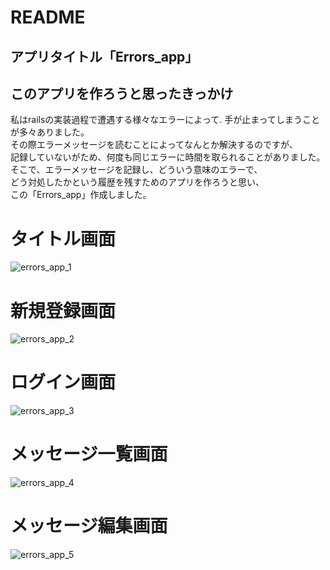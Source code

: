 # README
## アプリタイトル「Errors_app」
## このアプリを作ろうと思ったきっかけ
私はrailsの実装過程で遭遇する様々なエラーによって. 
手が止まってしまうことが多々ありました。  
その際エラーメッセージを読むことによってなんとか解決するのですが、  
記録していないがため、何度も同じエラーに時間を取られることがありました。  
そこで、エラーメッセージを記録し、どういう意味のエラーで、  
どう対処したかという履歴を残すためのアプリを作ろうと思い、  
この「Errors_app」作成しました。  
# タイトル画面
![errors_app_1](https://github.com/MoriyamaJunshi/errors_app/assets/114162789/f4b2439a-3f75-474e-8cd0-989167ed081f)
# 新規登録画面
![errors_app_2](https://github.com/MoriyamaJunshi/errors_app/assets/114162789/0a763ca0-d0cf-4688-8496-015b8fca92e9)
# ログイン画面
![errors_app_3](https://github.com/MoriyamaJunshi/errors_app/assets/114162789/950af213-3d7e-4e48-899c-a3057084bee1)
# メッセージ一覧画面
![errors_app_4](https://github.com/MoriyamaJunshi/errors_app/assets/114162789/b41483ac-ea99-4dfe-899b-9e60be9ab0a3)
# メッセージ編集画面
![errors_app_5](https://github.com/MoriyamaJunshi/errors_app/assets/114162789/9005852c-53cd-48e3-94e4-fbc590508910)